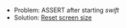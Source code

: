 <!--
    SPDX-FileCopyrightText: Copyright (C) swift Project Community / Contributors
    SPDX-License-Identifier: GFDL-1.3-only
-->

* Problem: ASSERT after starting *swift*
* Solution: [Reset screen size](./../documentation/flying/settings/reset_screen_size.md)

